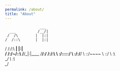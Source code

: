 ```yaml
---
permalink: /about/
title: "About"
---
```


                    ___     
      ___          /__/|    
     /  /\        |  |:|    
    /  /::\       |  |:|    
   /  /:/\:\    __|  |:|    
  /  /:/~/::\  /__/\_|:|____
 /__/:/ /:/\:\ \  \:\/:::::/
 \  \:\/:/__\/  \  \::/~~~~ 
  \  \::/        \  \:\     
   \__\/          \  \:\    
                   \__\/    